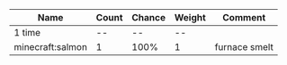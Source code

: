 | Name             | Count | Chance | Weight | Comment       |
| ---------------- | ----- | ------ | ------ | ------------- |
| 1 time           |    -- |     -- |     -- |               |
| minecraft:salmon |     1 |   100% |      1 | furnace smelt |
